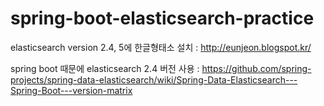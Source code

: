 # spring-boot-elasticsearch-practice

elasticsearch version 2.4, 5에 한글형태소 설치
 : http://eunjeon.blogspot.kr/

spring boot 때문에 elasticsearch 2.4 버전 사용
 : https://github.com/spring-projects/spring-data-elasticsearch/wiki/Spring-Data-Elasticsearch---Spring-Boot---version-matrix